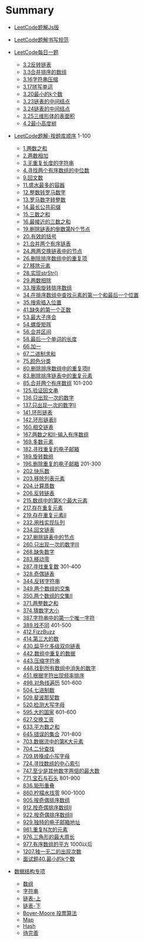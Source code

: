 <!--
 * @desc:
 * @Author: 余光
 * @Email: webbj97@163.com
 * @Date: 2019-12-25 17:00:31
 -->
# Summary

* [LeetCode题解Js版](README.md)
* [LeetCode题解书写规范](GUIDE.md)

* [LeetCode每日一题](dailyCode/dailycode.md)
    * [3.2反转链表](dailyCode/3.2反转链表.md)
    * [3.3合并排序的数组](dailyCode/3.3合并排序的数组.md)
    * [3.16字符串压缩](dailyCode/3.16字符串压缩.md)
    * [3.17拼写单词](dailyCode/3.17拼写单词.md)
    * [3.20最小的k个数](dailyCode/3.20最小的k个数.md)
    * [3.23链表的中间结点](dailyCode/3.23链表的中间结点.md)
    * [3.24链表的中间结点](dailyCode/3.24链表的中间结点.md)
    * [3.25三维形体的表面积](dailyCode/3.25三维形体的表面积.md)
    * [4.2最小高度树](dailyCode/4.2最小高度树.md)
* [LeetCode题解-按题库顺序](docs/题解.md)
    1-100
    * [1.两数之和](docs/1.两数之和.md)
    * [2.两数相加](docs/2.两数之和.md)
    * [3.无重复长度的字符串](docs/3.无重复字符的最长子串.md)
    * [4.寻找两个有序数组的中位数](docs/4.寻找两个有序数组的中位数.md)
    * [9.回文数](docs/9.回文数.md)
    * [11.盛水最多的容器](docs/11.盛水最多的容器.md)
    * [12.整数转罗马数字](docs/12.整数转罗马数字.md)
    * [13.罗马数字转整数](docs/13.罗马数字转整数.md)
    * [14.最长公共前缀](docs/14.最长公共前缀.md)
    * [15.三数之和](docs/15.三数之和.md)
    * [16.最接近的三数之和](docs/16.最接近的三数之和.md)
    * [19.删除链表的倒数第N个节点](docs/19.删除链表的倒数第N个节点.md)
    * [20.有效的括号](docs/20.有效的括号.md)
    * [21.合并两个有序链表](docs/21.合并两个有序链表.md)
    * [24.两两交换链表中的节点](docs/24.两两交换链表中的节点.md)
    * [26.删除排序数组中的重复项](docs/26.删除排序数组中的重复项.md)
    * [27.移除元素](docs/27.移除元素.md)
    * [28.实现strStr()](docs/28.实现strStr.md)
    * [29.两数相除](docs/29.两数相除.md)
    * [33.搜索旋转排序数组](docs/33.搜索旋转排序数组.md)
    * [34.在排序数组中查找元素的第一个和最后一个位置](docs/34.在排序数组中查找元素的第一个和最后一个位置.md)
    * [35.搜索插入位置](docs/35.搜索插入位置.md)
    * [41.缺失的第一个正数](docs/41.缺失的第一个正数.md)
    * [53.最大子序合](docs/53.最大子序合.md)
    * [54.螺旋矩阵](docs/54.螺旋矩阵.md)
    * [56.合并区间](docs/56.合并区间.md)
    * [58.最后一个单词的长度](docs/58.最后一个单词的长度.md)
    * [66.加一](docs/66.加一.md)
    * [67.二进制求和](docs/67.二进制求和.md)
    * [75.颜色分类](docs/75.颜色分类.md)
    * [80.删除排序数组中的重复项II](docs/80.删除排序数组中的重复项II.md)
    * [83.删除排序链表中的重复元素](docs/83.删除排序链表中的重复元素.md)
    * [85.合并两个有序数组](docs/85.合并两个有序数组.md)
    101-200
    * [125.验证回文串](docs/125.验证回文串.md)
    * [136.只出现一次的数字](docs/136.只出现一次的数字.md)
    * [137.只出现一次的数字II](doce/137.只出现一次的数字II.md)
    * [141.环形链表](docs/141.环形链表.md)
    * [142.环形链表II](docs/142.环形链表II.md)
    * [160.相交链表](docs/142.相交链表.md)
    * [167.两数之和II-输入有序数组](docs/167.两数之和II-输入有序数组.md)
    * [169.多数元素](docs/169.多数元素.md)
    * [182.寻找重复的电子邮箱](docs/182.寻找重复的电子邮箱.md)
    * [189.旋转数组](docs/189.旋转数组.md)
    * [196.删除重复的电子邮箱](docs/196.删除重复的电子邮箱.md)
    201-300
    * [202.快乐数](docs/202.快乐数.md)
    * [203.移除列表元素](docs/203.移除列表元素.md)
    * [204.计算质数](docs/204.计算质数.md)
    * [206.反转链表](docs/206.反转链表.md)
    * [215.数组中的第K个最大元素](docs/215.数组中的第K个最大元素.md)
    * [217.存在重复元素](docs/217.存在重复元素.md)
    * [219.存在重复元素II](docs/219.存在重复元素II.md)
    * [232.用栈实现队列](docs/232.用栈实现队列.md)
    * [234.回文链表](docs/234.回文链表.md)
    * [237.删除链表中的节点](docs/237.删除链表中的节点.md)
    * [260.只出现一次的数字III](docs/260.只出现一次的数字III.md)
    * [268.缺失数字](docs/268.缺失数字.md)
    * [283.移动零](docs/283.移动零.md)
    * [287.寻找重复数](docs/287.寻找重复数.md)
    301-400
    * [328.奇偶链表](docs/328.奇偶链表.md)
    * [344.反转字符串](docs/344.反转字符串.md)
    * [349.两个数组的交集](docs/349.两个数组的交集.md)
    * [350.两个数组的交集II](docs/350.两个数组的交集II.md)
    * [371.两整数之和](docs/371.两整数之和.md)
    * [374.猜数字大小](docs/374.猜数字大小.md)
    * [387.字符串中的第一个唯一字符](docs/387.字符串中的第一个唯一字符.md)
    * [389.找不同](docs/389.找不同.md)
    401-500
    * [412.FizzBuzz](docs/412.FizzBuzz.md)
    * [414.第三大的数](docs/414.第三大的数.md)
    * [430.扁平化多级双向链表](430.扁平化多级双向链表.md)
    * [442.数组中重复的数据](docs/442.数组中重复的数据.md)
    * [443.压缩字符串](docs/443.压缩字符串.md)
    * [448.找到所有数组中消失的数字](docs/448.找到所有数组中消失的数字.md)
    * [451.根据字符出现频率排序](docs/451.根据字符出现频率排序.md)
    * [498.对角线遍历](docs/498.对角线遍历.md)
    501-600
    * [504.七进制数](docs/504.七进制数.md)
    * [509.斐波那契数](docs/509.斐波那契数.md)
    * [520.检测大写字母](docs/520.检测大写字母.md)
    * [595.大的国家](docs/595.大的国家.md)
    601-600
    * [627.交换工资](docs/627.交换工资.md)
    * [633.平方数之和](docs/633.平方数之和.md)
    * [645.错误的集合](docs/645.错误的集合.md)
    701-800
    * [703.数据流中的第K大元素](docs/703.数据流中的第K大元素.md)
    * [704.二分查找](docs/704.二分查找.md)
    * [709.转换成小写字母](docs/709.转换成小写字母.md)
    * [724.寻找数组的中心索引](docs/724.寻找数组的中心索引.md)
    * [747.至少是其他数字两倍的最大数](docs/747.至少是其他数字两倍的最大数.md)
    * [771.宝石与石头](docs/771.宝石与石头.md)
    801-900
    * [836.矩形重叠](docs/836.矩形重叠.md)
    * [860.柠檬水找零](docs/860.柠檬水找零.md)
    900-1000
    * [905.按奇偶排序数组](docs/905.按奇偶排序数组.md)
    * [912.按奇偶排序数组II](docs/922.按奇偶排序数组II.md)
    * [922.按奇偶排序数组II](docs/922.按奇偶排序数组II.md)
    * [929.独特的电子邮箱地址](docs/929.独特的电子邮箱地址.md)
    * [961.重复N次的元素](docs/961.重复N次的元素.md)
    * [976.三角形的最大周长](docs/976.三角形的最大周长.md)
    * [977.有序数组的平方](docs/977.有序数组的平方.md)
    1000以后
    * [1207.独一无二的出现次数](docs/1207.独一无二的出现次数.md)
    * [面试题40.最小的k个数](docs/Iq40.md)
* [数据结构专项](structure/structure.md)
    * [数组](structure/Array.md)
    * [字符串](structure/String.md)
    * [链表-上](structure/linkList1.md)
    * [链表-下](structure/linkList2.md)
    * [Boyer-Moore 投票算法]()
    * [Map]()
    * [Hash]()
    * [待完善]()